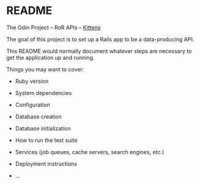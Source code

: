 # README

The Odin Project – RoR APIs – [Kittens](https://www.theodinproject.com/lessons/ruby-on-rails-kittens-api#building-a-kittens-api)

The goal of this project is to set up a Rails app to be a data-producing API.

This README would normally document whatever steps are necessary to get the
application up and running.

Things you may want to cover:

* Ruby version

* System dependencies

* Configuration

* Database creation

* Database initialization

* How to run the test suite

* Services (job queues, cache servers, search engines, etc.)

* Deployment instructions

* ...
